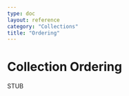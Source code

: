 ```yaml
---
type: doc
layout: reference
category: "Collections"
title: "Ordering"
---
```


# Collection Ordering

STUB